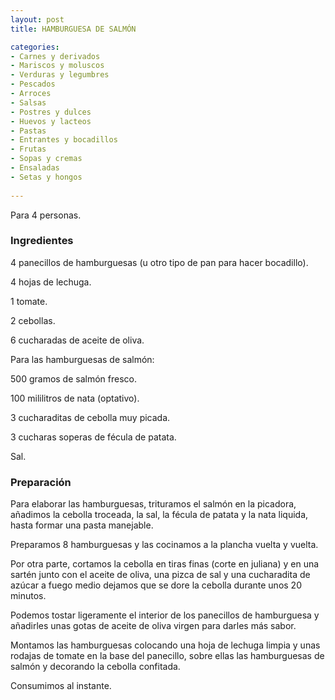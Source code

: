 ```yaml
---
layout: post
title: HAMBURGUESA DE SALMÓN

categories:
- Carnes y derivados
- Mariscos y moluscos
- Verduras y legumbres
- Pescados
- Arroces
- Salsas
- Postres y dulces
- Huevos y lacteos
- Pastas
- Entrantes y bocadillos
- Frutas
- Sopas y cremas
- Ensaladas
- Setas y hongos
 
---
```

Para 4 personas.

<h3>Ingredientes</h3>

4 panecillos de hamburguesas (u otro tipo de pan para hacer bocadillo).

4 hojas de lechuga.

1 tomate.

2 cebollas.

6 cucharadas de aceite de oliva.

Para las hamburguesas de salmón:

500 gramos de salmón fresco.

100 mililitros de nata (optativo).

3 cucharaditas de cebolla muy picada.

3 cucharas soperas de fécula de patata.

Sal.

<h3>Preparación</h3>

Para elaborar las hamburguesas, trituramos el salmón en la picadora, añadimos la cebolla troceada, la sal, la fécula de patata y la nata liquida, hasta formar una pasta manejable.

Preparamos 8 hamburguesas y las cocinamos a la plancha vuelta y vuelta.

Por otra parte, cortamos la cebolla en tiras finas (corte en juliana) y en una sartén junto con el aceite de oliva, una pizca de sal y una cucharadita de azúcar a fuego medio dejamos que se dore la cebolla durante unos 20 minutos.

Podemos tostar ligeramente el interior de los panecillos de hamburguesa y añadirles unas gotas de aceite de oliva virgen para darles más sabor.

Montamos las hamburguesas colocando una hoja de lechuga limpia y unas rodajas de tomate en la base del panecillo, sobre ellas las hamburguesas de salmón y decorando la cebolla confitada.

Consumimos al instante.

